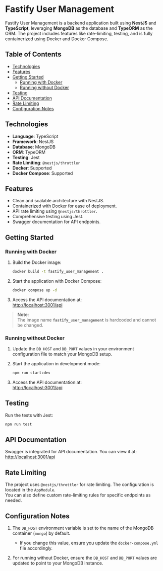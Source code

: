 
# Fastify User Management

Fastify User Management is a backend application built using **NestJS** and **TypeScript**, leveraging **MongoDB** as the database and **TypeORM** as the ORM. The project includes features like rate-limiting, testing, and is fully containerized using Docker and Docker Compose.

## Table of Contents
- [Technologies](#technologies)
- [Features](#features)
- [Getting Started](#getting-started)
  - [Running with Docker](#running-with-docker)
  - [Running without Docker](#running-without-docker)
- [Testing](#testing)
- [API Documentation](#api-documentation)
- [Rate Limiting](#rate-limiting)
- [Configuration Notes](#configuration-notes)

## Technologies

- **Language**: TypeScript  
- **Framework**: NestJS  
- **Database**: MongoDB  
- **ORM**: TypeORM  
- **Testing**: Jest  
- **Rate Limiting**: `@nestjs/throttler`  
- **Docker**: Supported  
- **Docker Compose**: Supported  

## Features
- Clean and scalable architecture with NestJS.  
- Containerized with Docker for ease of deployment.  
- API rate limiting using `@nestjs/throttler`.  
- Comprehensive testing using Jest.  
- Swagger documentation for API endpoints.  

## Getting Started

### Running with Docker

1. Build the Docker image:  
   ```bash
   docker build -t fastify_user_management .
   ```  

2. Start the application with Docker Compose:  
   ```bash
   docker compose up -d
   ```  

3. Access the API documentation at:  
   [http://localhost:3001/api](http://localhost:3001/api)  

> **Note**:  
> The image name **`fastify_user_management`** is hardcoded and cannot be changed.  

### Running without Docker

1. Update the `DB_HOST` and `DB_PORT` values in your environment configuration file to match your MongoDB setup.  

2. Start the application in development mode:  
   ```bash
   npm run start:dev
   ```  

3. Access the API documentation at:  
   [http://localhost:3001/api](http://localhost:3001/api)  

## Testing

Run the tests with Jest:  
```bash
npm run test
```  

## API Documentation

Swagger is integrated for API documentation. You can view it at:  
[http://localhost:3001/api](http://localhost:3001/api)  

## Rate Limiting

The project uses `@nestjs/throttler` for rate limiting. The configuration is located in the `AppModule`.  
You can also define custom rate-limiting rules for specific endpoints as needed.  

## Configuration Notes

1. The `DB_HOST` environment variable is set to the name of the MongoDB container (`mongo`) by default.  
   - If you change this value, ensure you update the `docker-compose.yml` file accordingly.  

2. For running without Docker, ensure the `DB_HOST` and `DB_PORT` values are updated to point to your MongoDB instance.  
